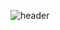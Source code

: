 ![header](https://capsule-render.vercel.app/api?type=waving&color=auto&height=300&section=header&text=Hello👋%20I'm%20Seoeun&fontSize=70&fontColor=d6ace6)



<!--
<div align="center">
  #Hi there 👋
  I'm Seoeun
</div>

**seoeunkong/seoeunkong** is a ✨ _special_ ✨ repository because its `README.md` (this file) appears on your GitHub profile.

Here are some ideas to get you started:

- 🔭 I’m currently working on ...
- 🌱 I’m currently learning ...
- 👯 I’m looking to collaborate on ...
- 🤔 I’m looking for help with ...
- 💬 Ask me about ...
- 📫 How to reach me: ...
- 😄 Pronouns: ...
- ⚡ Fun fact: ...
-->
